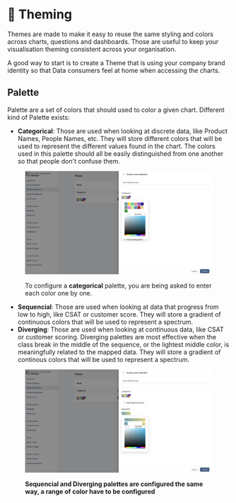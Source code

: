 # 🎨 Theming

Themes are made to make it easy to reuse the same styling and colors across charts, questions and dashboards. Those are useful to keep your visualisation theming consistent across your organisation.

A good way to start is to create a Theme that is using your company brand identity so that Data consumers feel at home when accessing the charts.

## Palette

Palette are a set of colors that should used to color a given chart. Different kind of Palette exists:

* **Categorical**: Those are used when looking at discrete data, like Product Names, People Names, etc. They will store different colors that will be used to represent the different values found in the chart. The colors used in this palette should all be easily distinguished from one another so that people don't confuse them.

<figure><img src="../.gitbook/assets/image.png" alt=""><figcaption><p>To configure a <strong>categorical</strong> palette, you are being asked to enter each color one by one.</p></figcaption></figure>

* **Sequencial**: Those are used when looking at data that progress from low to high, like CSAT or customer score. They will store a gradient of continuous colors that will be used to represent a spectrum.
* **Diverging**: Those are used when looking at continuous data, like CSAT or customer scoring. Diverging palettes are most effective when the class break in the middle of the sequence, or the lightest middle color, is meaningfully related to the mapped data. They will store a gradient of continous colors that will be used to represent a spectrum.

<figure><img src="../.gitbook/assets/image (5).png" alt=""><figcaption><p><strong>Sequencial and Diverging palettes are configured the same way, a range of color have to be configured</strong></p></figcaption></figure>
